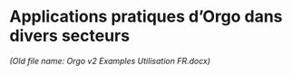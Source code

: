 # Applications pratiques d’Orgo dans divers secteurs

*(Old file name: Orgo v2 Examples Utilisation FR.docx)*